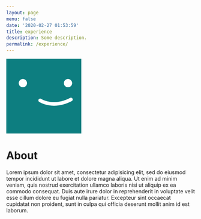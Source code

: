 ```yaml
---
layout: page
menu: false
date: '2020-02-27 01:53:59'
title: experience
description: Some description.
permalink: /experience/
---
```


<img class="img-rounded" src="/assets/img/uploads/profile.png" alt="Thomas A. Anderson" width="200">

# About

Lorem ipsum dolor sit amet, consectetur adipisicing elit, sed do eiusmod
tempor incididunt ut labore et dolore magna aliqua. Ut enim ad minim veniam,
quis nostrud exercitation ullamco laboris nisi ut aliquip ex ea commodo
consequat. Duis aute irure dolor in reprehenderit in voluptate velit esse
cillum dolore eu fugiat nulla pariatur. Excepteur sint occaecat cupidatat non
proident, sunt in culpa qui officia deserunt mollit anim id est laborum.
